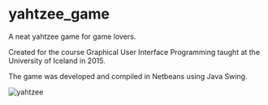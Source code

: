 # yahtzee_game
A neat yahtzee game for game lovers.

Created for the course Graphical User Interface Programming taught at the University of Iceland in 2015. 

The game was developed and compiled in Netbeans using Java Swing. 


![yahtzee](https://cloud.githubusercontent.com/assets/11439918/12854409/88b0a4c4-cc31-11e5-8e00-2777b6da74ba.jpg)



